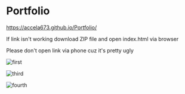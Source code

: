 # Portfolio
 
https://accela673.github.io/Portfolio/

If link isn't working download ZIP file and open index.html via browser



Please don't open link via phone cuz it's pretty ugly


![first](https://user-images.githubusercontent.com/101983496/199739376-4ac3d35f-cc57-4ca3-af56-8b89a30f070d.png)




![third](https://user-images.githubusercontent.com/101983496/199739408-aa354500-7006-4d23-8d7e-266e223261c9.png)




![fourth](https://user-images.githubusercontent.com/101983496/199739444-2d2ceee2-b803-4bcc-9898-98dbe962a24f.png)
